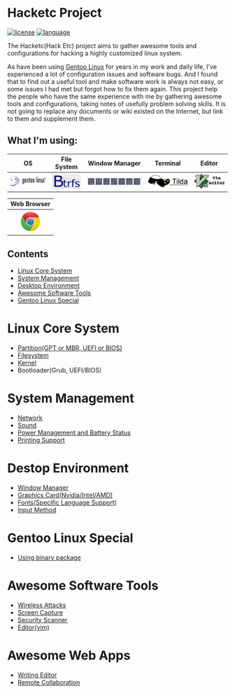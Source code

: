 # Hacketc Project
[![license](https://img.shields.io/github/license/mashape/apistatus.svg?style=plastic)](LICENSE)
[![language](https://img.shields.io/badge/language-中文-green.svg?style=plastic)](README_zh.md)

The Hacketc(Hack Etc) project aims to gather awesome tools and configurations for hacking a highly customized linux system.

As have been using [Gentoo Linux](https://gentoo.org/) for years in my work and daily life, I've experienced a lot of configuration issues and software bugs. And I found that to find out a useful tool and make software work is always not easy, or some issues I had met but forgot how to fix them again. This project help the people who have the same experience with me by gathering awesome tools and configurations, taking notes of usefully problem solving skills. It is not going to replace any documents or wiki existed on the Internet, but link to them and supplement them.

What I'm using:
----------
|**OS**|**File System**|**Window Manager**|**Terminal**|**Editor**|
|:----:|:-------------:|:----------------:|:----------:|:--------:|
|[![Gentoo](imgs/gentoo-logo-horizontal.png)](https://www.gentoo.org/)|[![btrfs](imgs/btrfs-logo-83x45.png)](https://btrfs.wiki.kernel.org/index.php/Main_Page)|[![awesomewm](imgs/awesomewm-logo-197x32.png)](https://awesomewm.org/)|[![tilda](imgs/tilda-logo-128x40.png)](http://tilda.sourceforge.net/tildaabout.php)|[![vim](imgs/vim-logo-104x50.png)](http://www.vim.org)|

|**Web Browser**|
|:-------------:|
|[![google-chrome](imgs/chrome-logo-50x50.png)](http://www.google.cn/chrome/browser/desktop/index.html)|

## Contents
- [Linux Core System](#linux-core-system)
- [System Management](#system-management)
- [Desktop Environment](#desktop-enviroment)
- [Awesome Software Tools](#awesome-software-tools)
- [Gentoo Linux Special](#gentoo-linux-special)

# Linux Core System
- [Partition(GPT or MBR, UEFI or BIOS)](LinuxBaseSys.md#partition)
- [Filesystem](LinuxBaseSys.md#filesystem)
- [Kernel](LinuxBaseSys.md#kernel-compiling)
- Bootloader(Grub, UEFI/BIOS)

# System Management
- [Network](SystemManagement.md#NetWork)
- [Sound](SystemManagement.md#Sound)
- [Power Management and Battery Status](SystemManagement.md#power-management-and-battery-status)
- [Printing Support](SystemManagement.md#printing-support)

# Destop Environment
- [Window Manager](Desktop.md#window-manager)
- [Graphics Card(Nvidia/Intel/AMD)](Desktop.md#graphics-card)
- [Fonts(Specific Language Support)](Desktop.md#fonts)
- [Input Method](Desktop.md#input-method)

# Gentoo Linux Special
- [Using binary package](GentooSpecial.md#using-binary-package)

# Awesome Software Tools
- [Wireless Attacks](SoftwareTools.md#wireless-attacks)
- [Screen Capture](SoftwareTools.md#screen-capture)
- [Security Scanner](SoftwareTools.md#security-scanner)
- [Editor(vim)](SoftwareTools.md#editor)

# Awesome Web Apps
- [Writing Editor](webAPPs.md#writing-editor)
- [Remote Collaboration](webAPPs.md#remote-collaboration)
